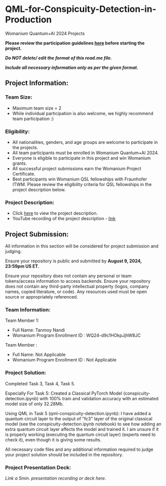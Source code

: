 # QML-for-Conspicuity-Detection-in-Production
Womanium Quantum+AI 2024 Projects

**Please review the participation guidelines [here](https://github.com/womanium-quantum/Quantum-AI-2024) before starting the project.**

_**Do NOT delete/ edit the format of this read.me file.**_

_**Include all necessary information only as per the given format.**_

## Project Information:

### Team Size:
  - Maximum team size = 2
  - While individual participation is also welcome, we highly recommend team participation :)

### Eligibility:
  - All nationalities, genders, and age groups are welcome to participate in the projects.
  - All team participants must be enrolled in Womanium Quantum+AI 2024.
  - Everyone is eligible to participate in this project and win Womanium grants.
  - All successful project submissions earn the Womanium Project Certificate.
  - Best participants win Womanium QSL fellowships with Fraunhofer ITWM. Please review the eligibility criteria for QSL fellowships in the project description below.

### Project Description:
  - Click [here](https://drive.google.com/file/d/1AcctFeXjchtEhYzPUsHpP_b4HGlI4kq9/view?usp=sharing) to view the project description.
  - YouTube recording of the project description - [link](https://youtu.be/Ac1ihFcTRTc?si=i6AIVfQQh8ymYQYp)

## Project Submission:
All information in this section will be considered for project submission and judging.

Ensure your repository is public and submitted by **August 9, 2024, 23:59pm US ET**.

Ensure your repository does not contain any personal or team tokens/access information to access backends. Ensure your repository does not contain any third-party intellectual property (logos, company names, copied literature, or code). Any resources used must be open source or appropriately referenced.

### Team Information:
Team Member 1:
 - Full Name: Tanmoy Nandi
 - Womanium Program Enrollment ID : WQ24-d9c1HOkpJjhW8JC

Team Member :
 - Full Name: Not Applicable
 - Womanium Program Enrollment ID : Not Applicable


### Project Solution:


Completed Task 3, Task 4, Task 5.

Especially For Task 5: 
Created a Classical PyTorch Model (conspicuity-detection.ipynb) with 100% train and validation accuracy with an estimated model size of only 32.28Mb.

Using QML in Task 5 (qml-conspicuity-detection.ipynb):
I have added a quantum circuit layer to the output of "fc3" layer of the original classical model (see the conspicuity-detection.ipynb notebook) to see how adding an extra quantum circuit layer affects the model and trained it. 
I am unsure if it is properly working (executing the quantum circuit layer) (experts need to check it), even though it is giving some results.



All necessary code files and any additional information required to judge your project solution should be included in the repository. 

### Project Presentation Deck:
_Link a 5min. presentation recording or deck here._

